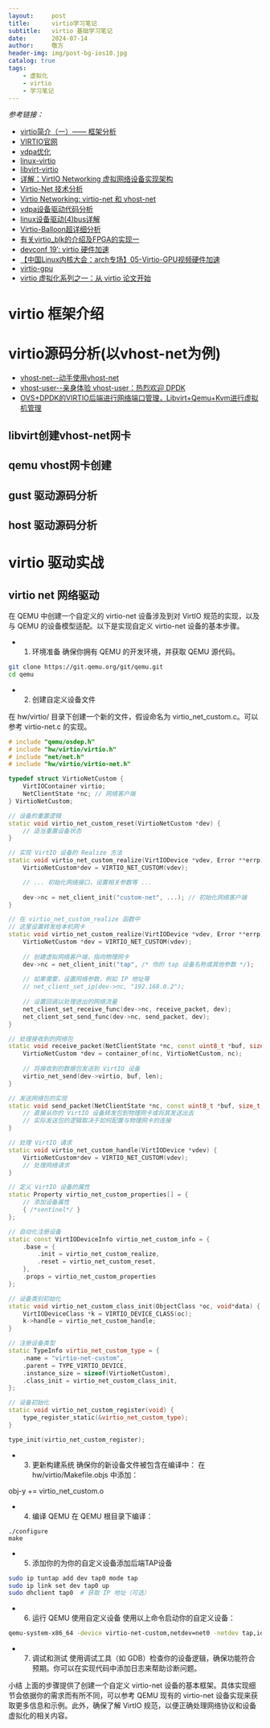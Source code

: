 ```yaml
---
layout:     post
title:      virtio学习笔记
subtitle:   virtio 基础学习笔记
date:       2024-07-14
author:     敬方
header-img: img/post-bg-ios10.jpg
catalog: true
tags:
    - 虚拟化
    - virtio
    - 学习笔记
---
```


_参考链接：_

- [virtio简介（一）—— 框架分析](https://www.cnblogs.com/edver/p/14684104.html)
- [VIRTIO官网](http://docs.oasis-open.org/virtio/virtio/v1.0/virtio-v1.0.html)
- [vdpa优化](https://vdpa-dev.gitlab.io/)
- [linux-virtio](https://docs.kernel.org/driver-api/virtio/virtio.html)
- [libvirt-virtio](https://wiki.libvirt.org/Virtio.html)
- [详解：VirtIO Networking 虚拟网络设备实现架构](https://www.sdnlab.com/26199.html)
- [Virtio-Net 技术分析](https://www.openeuler.org/zh/blog/xinleguo/2020-11-23-Virtio_Net_Technology.html)
- [Virtio Networking: virtio-net 和 vhost-net](https://nxw.name/2022/virtio-networking-virtio-net-vhost-net)
- [vdpa设备驱动代码分析](https://cloud.tencent.com/developer/article/2436757)
- [linux设备驱动(4)bus详解](https://www.cnblogs.com/xinghuo123/p/12872026.html)
- [Virtio-Balloon超详细分析](https://ssdxiao.github.io/linux/2017/03/20/Virtio-Balloon.html)
- [有关virtio_blk的介绍及FPGA的实现一](https://www.ctyun.cn/developer/article/551950058917957)
- [devconf 19′: virtio 硬件加速](http://tech.mytrix.me/2019/05/devconf-19-virtio-%E7%A1%AC%E4%BB%B6%E5%8A%A0%E9%80%9F/)
- [【中国Linux内核大会：arch专场】05-Virtio-GPU视频硬件加速](https://www.bilibili.com/video/BV1Te411k7JN/)
- [virtio-gpu](https://www.qemu.org/docs/master/system/devices/virtio-gpu.html)
- [virtio 虚拟化系列之一：从 virtio 论文开始](https://zhuanlan.zhihu.com/p/68154666)

# virtio 框架介绍

# virtio源码分析(以vhost-net为例)

- [vhost-net--动手使用vhost-net](https://blog.csdn.net/Phoenix_zxk/article/details/132819619)
- [vhost-user--亲身体验 vhost-user：热烈欢迎 DPDK](https://blog.csdn.net/Phoenix_zxk/article/details/132839437)
- [OVS+DPDK的VIRTIO后端进行网络端口管理，Libvirt+Qemu+Kvm进行虚拟机管理](https://movetobe.github.io/computer_system/computer_networking/cloud_networking/virtio/virtio_env.html)


## libvirt创建vhost-net网卡

## qemu vhost网卡创建

## gust 驱动源码分析

## host 驱动源码分析


# virtio 驱动实战

## virtio net 网络驱动


在 QEMU 中创建一个自定义的 virtio-net 设备涉及到对 VirtIO 规范的实现，以及与 QEMU 的设备模型适配。以下是实现自定义 virtio-net 设备的基本步骤。

- 1. 环境准备
确保你拥有 QEMU 的开发环境，并获取 QEMU 源代码。
```bash
git clone https://git.qemu.org/git/qemu.git
cd qemu
```  

- 2. 创建自定义设备文件

在 hw/virtio/ 目录下创建一个新的文件，假设命名为 virtio_net_custom.c。可以参考 virtio-net.c 的实现。

```cpp
# include "qemu/osdep.h"  
# include "hw/virtio/virtio.h"  
# include "net/net.h"  
# include "hw/virtio/virtio-net.h"  

typedef struct VirtioNetCustom {  
    VirtIOContainer virtio;  
    NetClientState *nc; // 网络客户端  
} VirtioNetCustom;  

// 设备的重置逻辑  
static void virtio_net_custom_reset(VirtioNetCustom *dev) {  
    // 适当重置设备状态  
}  

// 实现 VirtIO 设备的 Realize 方法  
static void virtio_net_custom_realize(VirtIODevice *vdev, Error **errp) {  
    VirtioNetCustom*dev = VIRTIO_NET_CUSTOM(vdev);  

    // ... 初始化网络接口，设置相关参数等 ...  
    
    dev->nc = net_client_init("custom-net", ...); // 初始化网络客户端  
}  

// 在 virtio_net_custom_realize 函数中  
// 这里设置转发给本机网卡
static void virtio_net_custom_realize(VirtIODevice *vdev, Error **errp) {  
    VirtioNetCustom *dev = VIRTIO_NET_CUSTOM(vdev);  
    
    // 创建虚拟网络客户端，指向物理网卡  
    dev->nc = net_client_init("tap", /* 你的 tap 设备名称或其他参数 */);  
    
    // 如果需要，设置网络参数，例如 IP 地址等  
    // net_client_set_ip(dev->nc, "192.168.0.2");  
    
    // 设置回调以处理进出的网络流量  
    net_client_set_receive_func(dev->nc, receive_packet, dev);  
    net_client_set_send_func(dev->nc, send_packet, dev);  
}  

// 处理接收到的网络包  
static void receive_packet(NetClientState *nc, const uint8_t *buf, size_t len) {  
    VirtioNetCustom *dev = container_of(nc, VirtioNetCustom, nc);  
    
    // 将接收到的数据包发送到 VirtIO 设备  
    virtio_net_send(dev->virtio, buf, len);  
}  

// 发送网络包的实现  
static void send_packet(NetClientState *nc, const uint8_t *buf, size_t len) {  
    // 直接从你的 VirtIO 设备转发包到物理网卡或将其发送出去  
    // 实际发送包的逻辑取决于如何配置与物理网卡的连接  
}  

// 处理 VirtIO 请求  
static void virtio_net_custom_handle(VirtIODevice *vdev) {  
    VirtioNetCustom*dev = VIRTIO_NET_CUSTOM(vdev);  
    // 处理网络请求  
}  

// 定义 VirtIO 设备的属性  
static Property virtio_net_custom_properties[] = {  
    // 添加设备属性  
    { /*sentinel*/ }  
};  

// 自动化注册设备  
static const VirtIODeviceInfo virtio_net_custom_info = {  
    .base = {  
        .init = virtio_net_custom_realize,  
        .reset = virtio_net_custom_reset,  
    },  
    .props = virtio_net_custom_properties  
};  

// 设备类别初始化  
static void virtio_net_custom_class_init(ObjectClass *oc, void*data) {  
    VirtIODeviceClass *k = VIRTIO_DEVICE_CLASS(oc);  
    k->handle = virtio_net_custom_handle;  
}  

// 注册设备类型  
static TypeInfo virtio_net_custom_type = {  
    .name = "virtio-net-custom",  
    .parent = TYPE_VIRTIO_DEVICE,  
    .instance_size = sizeof(VirtioNetCustom),  
    .class_init = virtio_net_custom_class_init,  
};  

// 设备初始化  
static void virtio_net_custom_register(void) {  
    type_register_static(&virtio_net_custom_type);  
}  

type_init(virtio_net_custom_register);  
```
- 3. 更新构建系统
确保你的新设备文件被包含在编译中：
在 hw/virtio/Makefile.objs 中添加：

obj-y += virtio_net_custom.o  
- 4. 编译 QEMU
在 QEMU 根目录下编译：
```
./configure  
make
```  

- 5. 添加你的为你的自定义设备添加后端TAP设备

```bash
sudo ip tuntap add dev tap0 mode tap  
sudo ip link set dev tap0 up  
sudo dhclient tap0  # 获取 IP 地址（可选） 
```

- 6. 运行 QEMU 使用自定义设备
使用以上命令启动你的自定义设备：
```bash
qemu-system-x86_64 -device virtio-net-custom,netdev=net0 -netdev tap,id=net0,packets=on  
```
- 7. 调试和测试
使用调试工具（如 GDB）检查你的设备逻辑，确保功能符合预期。你可以在实现代码中添加日志来帮助诊断问题。

小结
上面的步骤提供了创建一个自定义 virtio-net 设备的基本框架。具体实现细节会依据你的需求而有所不同，可以参考 QEMU 现有的 virtio-net 设备实现来获取更多信息和示例。此外，确保了解 VirtIO 规范，以便正确处理网络协议和设备虚拟化的相关内容。
